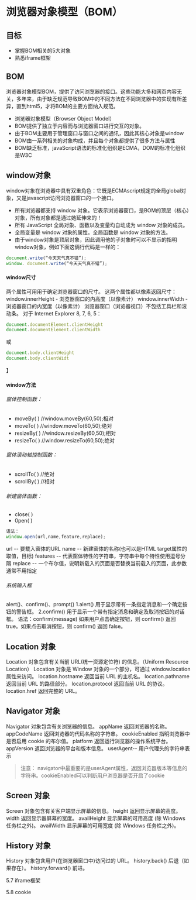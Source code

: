 # 浏览器对象模型（BOM）

## 目标
* 掌握BOM相关的5大对象
* 熟悉iframe框架


## BOM
浏览器对象模型BOM，提供了访问浏览器的接口。这些功能大多和网页内容无关，多年来，由于缺乏规范导致BOM中的不同方法在不同浏览器中的实现有所差异，直到html5，才将BOM的主要方面纳入规范。
* 浏览器对象模型（Browser Object Model）
* BOM提供了独立于内容而与浏览器窗口进行交互的对象。
* 由于BOM主要用于管理窗口与窗口之间的通讯，因此其核心对象是window
* BOM由一系列相关的对象构成，并且每个对象都提供了很多方法与属性
* BOM缺乏标准，javaScript语法的标准化组织是ECMA，DOM的标准化组织是W3C


##  window对象
window对象在浏览器中具有双重角色：它既是ECMAscript规定的全局global对象，又是javascript访问浏览器窗口的一个接口。
* 所有浏览器都支持 window 对象。它表示浏览器窗口，是BOM的顶层（核心）对象，所有对象都是通过她延伸来的！
* 所有 JavaScript 全局对象、函数以及变量均自动成为 window 对象的成员。
* 全局变量是 window 对象的属性。全局函数是 window 对象的方法。
* 由于window对象是顶层对象，因此调用他的子对象时可以不显示的指明window对象，例如下面这俩行代码是一样的：
```javascript
document.write(“今天天气真不错”);
window. document.write(“今天天气真不错”);
```

####   window尺寸
两个属性可用用于确定浏览器窗口的尺寸。
这两个属性都以像素返回尺寸：
window.innerHeight - 浏览器窗口的内高度（以像素计）
window.innerWidth - 浏览器窗口的内宽度（以像素计）
浏览器窗口（浏览器视口）不包括工具栏和滚动条。
对于 Internet Explorer 8, 7, 6, 5：
```javascript
document.documentElement.clientHeight
document.documentElement.clientWidth
```
或
```javascript
document.body.clientHeight
document.body.clientWidt
```
】

#### window方法
###### 窗体控制函数：
* moveBy( )        //window.moveBy(60,50);相对
* moveTo( ) 	//window.moveTo(60,50);绝对
* resizeBy( ) 	//window.resizeBy(60,50);相对
* resizeTo( ) 	//window.resizeTo(60,50);绝对
###### 窗体滚动轴控制函数：
* scrollTo( )	//绝对
* scrollBy( )        //相对
###### 新建窗体函数：
* close( )
* 0pen( )

```javascript
语法：
window.open(url,name,feature,replace);
```
url -- 要载入窗体的URL
name -- 新建窗体的名称(也可以是HTML target属性的取值，目标)
features -- 代表窗体特性的字符串，字符串中每个特性使用逗号分隔
replace -- 一个布尔值，说明新载入的页面是否替换当前载入的页面，此参数通常不用指定

###### 系统输入框
alert()、confirm()、prompt()
1.alert()
用于显示带有一条指定消息和一个确定按钮的警告框。
2.confirm()
用于显示一个带有指定消息和确定及取消按钮的对话框。
语法：confirm(message)
如果用户点击确定按钮，则 confirm() 返回 true。如果点击取消按钮，则 confirm() 返回 false。


## Location 对象
Location 对象包含有关当前 URL(统一资源定位符) 的信息。（Uniform Resource Location）
Location 对象是 Window 对象的一个部分，可通过 window.location 属性来访问。
location.hostname   返回当前 URL 的主机名。
location.pathname  返回当前 URL 的路径部分。
location.protocol   返回当前 URL 的协议。
location.href      返回完整的 URL。

## Navigator 对象
Navigator 对象包含有关浏览器的信息。
appName  返回浏览器的名称。
appCodeName 返回浏览器的代码名称的字符串。
cookieEnabled 指明浏览器中是否启用 cookie 的布尔值。
platform  返回运行浏览器的操作系统平台。
appVersion 返回浏览器的平台和版本信息。
userAgent-- 用户代理头的字符串表示

>注意：
     navigator中最重要的是userAgent属性，返回浏览器版本等信息的字符串。cookieEnabled可以判断用户浏览器是否开启了cookie

## Screen 对象
Screen 对象包含有关客户端显示屏幕的信息。
height   返回显示屏幕的高度。
width   返回显示器屏幕的宽度。
availHeight  显示屏幕的可用高度 (除 Windows 任务栏之外)。
availWidth  显示屏幕的可用宽度 (除 Windows 任务栏之外)。

## History 对象
History 对象包含用户(在浏览器窗口中)访问过的 URL。
history.back()  后退（如果存在）。
history.forward()   前进。

5.7 iframe框架

5.8 cookie
